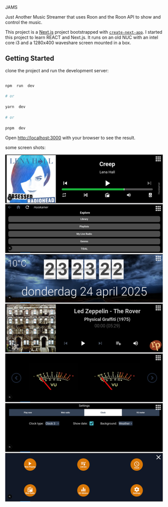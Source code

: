﻿JAMS

Just Another Music Streamer that uses Roon and the Roon API to show and control the music.

This project is a [Next.js](https://nextjs.org/) project bootstrapped with [`create-next-app`](https://github.com/vercel/next.js/tree/canary/packages/create-next-app).
I started this project to learn REACT and Next.js.
It runs on an old NUC with an intel core i3 and a 1280x400 waveshare screen mounted in a box.
  

## Getting Started
clone the project and  run the development server:
```bash

npm  run  dev

# or

yarn  dev

# or

pnpm  dev

```
Open [http://localhost:3000](http://localhost:3000) with your browser to see the result.

some screen shots:

![Roon now playing ](/screenshots/Screenshot_1.png)
![Roon library selector ](/Screenshots/Screenshot_2.png)
![clock and weather ](/Screenshots/Screenshot_3.png)
![Radio Paradise player](/Screenshots/Screenshot_4.png)
![VU meters (roon only)](/Screenshots/Screenshot_5.png)
![settings page ](/Screenshots/Screenshot_6.png)
![navigation menu ](/Screenshots/Screenshot_7.png)


